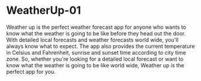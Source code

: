 # WeatherUp-01
Weather up is the perfect weather forecast app for anyone who wants to know what the weather is going to be like before they head out the door. With detailed local forecasts and weather forecasts world wide, you'll always know what to expect. The app also provides the current temperature in Celsius and Fahrenheit, sunrise and sunset time according to city time zone. So, whether you're looking for a detailed local forecast or want to know what the weather is going to be like world wide, Weather up is the perfect app for you.
